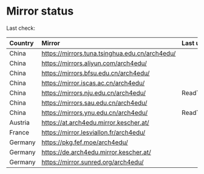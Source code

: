 <script src="./time.js"></script>
# Mirror status
Last check: <script type="text/javascript">localize(1683822189.4331334);</script>

|Country|Mirror|Last update|
|:------|:-----|:----------|
|China|https://mirrors.tuna.tsinghua.edu.cn/arch4edu/|<script type="text/javascript">localize(1683743794);</script>|
|China|https://mirrors.aliyun.com/arch4edu/|<script type="text/javascript">localize(1683743794);</script>|
|China|https://mirrors.bfsu.edu.cn/arch4edu/|<script type="text/javascript">localize(1683743794);</script>|
|China|https://mirror.iscas.ac.cn/arch4edu/|<script type="text/javascript">localize(1683743794);</script>|
|China|https://mirrors.nju.edu.cn/arch4edu/|ReadTimeout|
|China|https://mirrors.sau.edu.cn/arch4edu/|<script type="text/javascript">localize(1673850842);</script>|
|China|https://mirrors.ynu.edu.cn/arch4edu/|ReadTimeout|
|Austria|https://at.arch4edu.mirror.kescher.at/|<script type="text/javascript">localize(1683743794);</script>|
|France|https://mirror.lesviallon.fr/arch4edu/|<script type="text/javascript">localize(1683743794);</script>|
|Germany|https://pkg.fef.moe/arch4edu/|<script type="text/javascript">localize(1683743794);</script>|
|Germany|https://de.arch4edu.mirror.kescher.at/|<script type="text/javascript">localize(1683743794);</script>|
|Germany|https://mirror.sunred.org/arch4edu/|<script type="text/javascript">localize(1683743794);</script>|

<script src="./tablefilter/tablefilter.js"></script>
<script src="./table.js"></script>